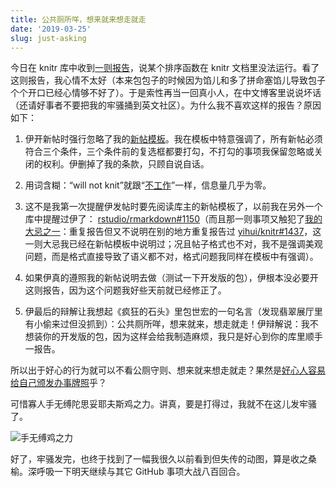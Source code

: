 ```yaml
---
title: 公共厕所咩，想来就来想走就走
date: '2019-03-25'
slug: just-asking
---
```


今日在 knitr 库中收到[一则报告](https://github.com/yihui/knitr/issues/1690)，说某个排序函数在 knitr 文档里没法运行。看了这则报告，我心情不太好（本来包包子的时候因为馅儿和多了拼命塞馅儿导致包子个个开口已经心情够不好了）。于是索性再当一回真小人，在中文博客里说说坏话（还请好事者不要把我的牢骚捅到英文社区）。为什么我不喜欢这样的报告？原因如下：

1. 伊开新帖时强行忽略了我的[新帖模板](https://github.com/yihui/knitr/issues/new)。我在模板中特意强调了，所有新帖必须符合三个条件，三个条件前的复选框都要打勾，不打勾的事项我保留忽略或关闭的权利。伊删掉了我的条款，只顾自说自话。

1. 用词含糊：“will not knit”就跟“[不工作](/cn/2018/11/work/)”一样，信息量几乎为零。

1. 这不是我第一次提醒伊发帖时要先阅读库主的新帖模板了，以前我在另外一个库中提醒过伊了： [rstudio/rmarkdown#1150](https://github.com/rstudio/rmarkdown/issues/1150)（而且那一则事项又触犯了[我的大忌之一](/en/2017/10/cross-posting/)：重复报告但又不说明在别的地方重复报告过 [yihui/knitr#1437](https://github.com/yihui/knitr/issues/1437)，这一则大忌我已经在新帖模板中说明过；况且帖子格式也不对，我不是强调美观问题，而是格式直接导致了语义都不对，格式问题我同样在模板中有强调）。

1. 如果伊真的遵照我的新帖说明去做（测试一下开发版的包），伊根本没必要开这则报告，因为这个问题我好些天前就已经修正了。

1. 伊最后的辩解让我想起《疯狂的石头》里包世宏的一句名言（发现翡翠展厅里有小偷来过但没抓到）：公共厕所咩，想来就来，想走就走！伊辩解说：我不想装你的开发版的包，因为这样会给我制造麻烦，我只是好心到你的库里顺手一报告。

所以出于好心的行为就可以不看公厕守则、想来就来想走就走？果然是[好心人容易给自己颁发办事牌照](https://translations.headsalon.org/post/2018/07/%E4%B8%80%E4%B8%AA%E7%9C%8B%E4%BC%BC%E7%9F%9B%E7%9B%BE%E7%9A%84%E8%AE%A4%E7%9F%A5/)乎？

可惜寡人手无缚陀思妥耶夫斯鸡之力。讲真，要是打得过，我就不在这儿发牢骚了。

![手无缚鸡之力](https://user-images.githubusercontent.com/163582/54971525-c572e800-4f54-11e9-8055-b58dd88a4e5d.gif)

好了，牢骚发完，也终于找到了一幅我很久以前看到但失传的动图，算是收之桑榆。深呼吸一下明天继续与其它 GitHub 事项大战八百回合。
